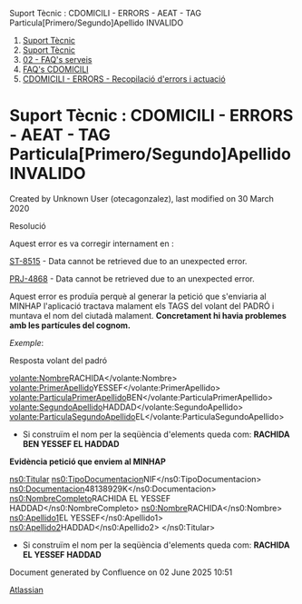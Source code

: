 Suport Tècnic : CDOMICILI - ERRORS - AEAT - TAG Particula\[Primero/Segundo\]Apellido INVALIDO  

1.  [Suport Tècnic](index.html)
2.  [Suport Tècnic](13893782.html)
3.  [02 - FAQ's serveis](26313393.html)
4.  [FAQ's CDOMICILI](28705548.html)
5.  [CDOMICILI - ERRORS - Recopilació d'errors i actuació](36340023.html)

Suport Tècnic : CDOMICILI - ERRORS - AEAT - TAG Particula\[Primero/Segundo\]Apellido INVALIDO
=============================================================================================

Created by Unknown User (otecagonzalez), last modified on 30 March 2020

  

Resolució

Aquest error es va corregir internament en : 

[ST-8515](https://contacte.aoc.cat/browse/ST-8515?src=confmacro) - Data cannot be retrieved due to an unexpected error.

[](https://contacte.aoc.cat/browse/PRJ-4868)[PRJ-4868](https://contacte.aoc.cat/browse/PRJ-4868?src=confmacro) - Data cannot be retrieved due to an unexpected error.

  

Aquest error es produïa perquè al generar la petició que s'enviaria al MINHAP l'aplicació tractava malament els TAGS del volant del PADRÓ i muntava el nom del ciutadà malament. **Concretament hi havia problemes amb les partícules del cognom.** 

  

_Exemple_: 

Resposta volant del padró

<volante:Nombre>RACHIDA</volante:Nombre>
<volante:PrimerApellido>YESSEF</volante:PrimerApellido>
<volante:ParticulaPrimerApellido>BEN</volante:ParticulaPrimerApellido>
<volante:SegundoApellido>HADDAD</volante:SegundoApellido>
<volante:ParticulaSegundoApellido>EL</volante:ParticulaSegundoApellido> 

*   Si construïm el nom per la seqüència d'elements queda com: **RACHIDA BEN YESSEF EL HADDAD**

  

**Evidència petició que enviem al MINHAP**

<ns0:Titular>
<ns0:TipoDocumentacion>NIF</ns0:TipoDocumentacion>
<ns0:Documentacion>48138929K</ns0:Documentacion>
<ns0:NombreCompleto>RACHIDA EL YESSEF HADDAD</ns0:NombreCompleto>
<ns0:Nombre>RACHIDA</ns0:Nombre>
<ns0:Apellido1>EL YESSEF</ns0:Apellido1>
<ns0:Apellido2>HADDAD</ns0:Apellido2>
</ns0:Titular>

*   Si construïm el nom per la seqüència d'elements queda com: **RACHIDA EL YESSEF HADDAD**

Document generated by Confluence on 02 June 2025 10:51

[Atlassian](http://www.atlassian.com/)
